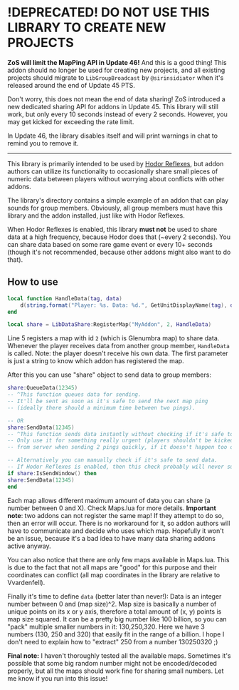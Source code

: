 # !DEPRECATED! DO NOT USE THIS LIBRARY TO CREATE NEW PROJECTS
**ZoS will limit the MapPing API in Update 46!** And this is a good thing! This addon should no longer be used for creating new projects, and all existing projects should migrate to `LibGroupBroadcast` by `@sirinsidiator` when it's released around the end of Update 45 PTS.

Don't worry, this does not mean the end of data sharing! ZoS introduced a new dedicated sharing API for addons in Update 45. This library will still work, but only every 10 seconds instead of every 2 seconds. However, you may get kicked for exceeding the rate limit.

In Update 46, the library disables itself and will print warnings in chat to remind you to remove it.

---

This library is primarily intended to be used by [Hodor Reflexes](https://www.esoui.com/downloads/info2311-HodorReflexes-DPSampUltimateShare.html), but addon authors can utilize its functionality to occasionally share small pieces of numeric data between players without worrying about conflicts with other addons.

The library's directory contains a simple example of an addon that can play sounds for group members. Obviously, all group members must have this library and the addon installed, just like with Hodor Reflexes.

When Hodor Reflexes is enabled, this library **must not** be used to share data at a high frequency, because Hodor does that (~every 2 seconds). You can share data based on some rare game event or every 10+ seconds (though it's not recommended, because other addons might also want to do that).

## How to use

```lua
local function HandleData(tag, data)
    d(string.format("Player: %s. Data: %d.", GetUnitDisplayName(tag), data))
end

local share = LibDataShare:RegisterMap("MyAddon", 2, HandleData)
```

Line 5 registers a map with id `2` (which is Glenumbra map) to share data. Whenever the player receives data from another group member, `HandleData` is called. Note: the player doesn't receive his own data. The first parameter is just a string to know which addon has registered the map.

After this you can use "share" object to send data to group members:


```lua
share:QueueData(12345)
-- ^This function queues data for sending.
-- It'll be sent as soon as it's safe to send the next map ping
-- (ideally there should a minimum time between two pings).

-- OR
share:SendData(12345)
-- ^This function sends data instantly without checking if it's safe to do so.
-- Only use it for something really urgent (players shouldn't be kicked
-- from server when sending 2 pings quickly, if it doesn't happen too often).

-- Alternatively you can manually check if it's safe to send data.
-- If Hodor Reflexes is enabled, then this check probably will never succeed.
if share:IsSendWindow() then
share:SendData(12345)
end
```

Each map allows different maximum amount of data you can share (a number between 0 and X). Check Maps.lua for more details.
**Important note**: two addons can not register the same map! If they attempt to do so, then an error will occur. There is no workaround for it, so addon authors will have to communicate and decide who uses which map. Hopefully it won't be an issue, because it's a bad idea to have many data sharing addons active anyway.

You can also notice that there are only few maps available in Maps.lua. This is due to the fact that not all maps are "good" for this purpose and their coordinates can conflict (all map coordinates in the library are relative to Vvardenfell).

Finally it's time to define `data` (better later than never!):
Data is an integer number between 0 and (map size)^2. Map size is basically a number of unique points on its x or y axis, therefore a total amount of (x, y) points is map size squared. It can be a pretty big number like 100 billion, so you can "pack" multiple smaller numbers in it: 130,250,320. Here we have 3 numbers (130, 250 and 320) that easily fit in the range of a billion. I hope I don't need to explain how to "extract" 250 from a number 130250320 ;)

**Final note:** I haven't thoroughly tested all the available maps. Sometimes it's possible that some big random number might not be encoded/decoded properly, but all the maps should work fine for sharing small numbers. Let me know if you run into this issue!